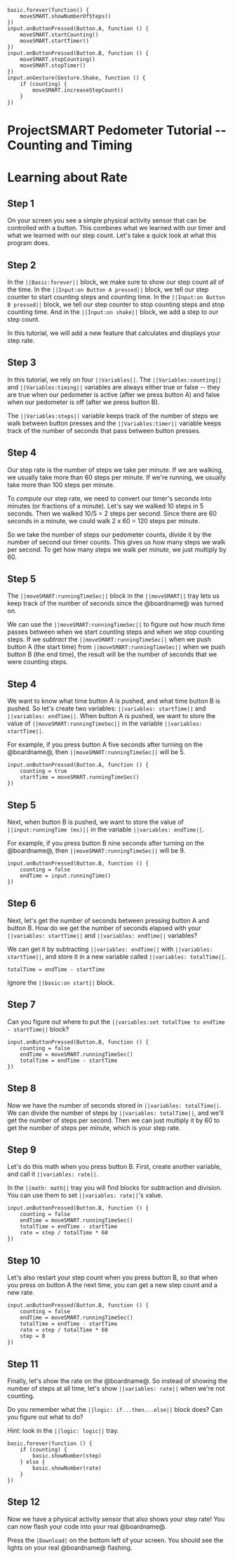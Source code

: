 ```template
basic.forever(function() {
    moveSMART.showNumberOfSteps()
})
input.onButtonPressed(Button.A, function () {
    moveSMART.startCounting()
    moveSMART.startTimer()
})
input.onButtonPressed(Button.B, function () {
    moveSMART.stopCounting()
    moveSMART.stopTimer()
})
input.onGesture(Gesture.Shake, function () {
    if (counting) {
        moveSMART.increaseStepCount()
    }
})
```

# ProjectSMART Pedometer Tutorial -- Counting and Timing
# Learning about Rate

## Step 1

On your screen you see a simple physical activity sensor that can be controlled with a button. This 
combines what we learned with our timer and what we learned with our step count. Let's take a quick look 
at what this program does.


## Step 2

In the ``||Basic:forever||`` block, we make sure to show our step count all of the time. In the 
``||Input:on Button A pressed||`` block, we tell our step counter to start counting steps and counting 
time. In the ``||Input:on Button B pressed||`` block, we tell our step counter to stop counting steps 
and stop counting time. And in the ``||Input:on shake||`` block, we add a step to our step count.

In this tutorial, we will add a new feature that calculates and displays your step rate.

## Step 3

In this tutorial, we rely on four ``||Variables||``. The ``||Variables:counting||`` and 
``||Variables:timing||`` variables are always either true or false -- they are true when our pedometer 
is active (after we press button A) and false when our pedometer is off (after we press button B).

The ``||Variables:steps||`` variable keeps track of the number of steps we walk between button presses 
and the ``||Variables:timer||`` variable keeps track of the number of seconds that pass between button 
presses.

## Step 4

Our step rate is the number of steps we take per minute. If we are walking, we usually take  more than 
60 steps per minute. If we're running, we usually take more than 100 steps per minute.

To *compute* our step rate, we need to convert our timer's seconds into minutes (or fractions of a 
minute). Let's say we walked 10 steps in 5 seconds. Then we walked 10/5 = 2 steps per second. Since 
there are 60 seconds in a minute, we could walk 2 x 60 = 120 steps per minute.

So we take the number of steps our pedometer counts, divide it by the number of second our timer counts. 
This gives us how many steps we walk per second. To get how many steps we walk per *minute*, we just 
multiply by 60.

## Step 5


The ``||moveSMART:runningTimeSec||`` block in the ``||moveSMART||`` tray lets us keep track of the 
number of seconds since the @boardname@ was turned on.

We can use the ``||moveSMART:runningTimeSec||`` to figure out how much time passes between when we start 
counting steps and when we stop counting steps. If we *subtract* the ``||moveSMART:runningTimeSec||`` 
when we push button A (the start time) from ``||moveSMART:runningTimeSec||`` when we push button B (the 
end time), the result will be the number of seconds that we were counting steps.

## Step 4

We want to know what time button A is pushed, and what time button B is pushed.
So let's create two variables: ``||variables: startTime||`` and ``||variables: endTime||``.
When button A is pushed, we want to store the value of ``||moveSMART:runningTimeSec||`` in the variable
``||variables: startTime||``.

For example, if you press button A five seconds after turning on the @boardname@,
then ``||moveSMART:runningTimeSec||`` will be 5.

```blocks
input.onButtonPressed(Button.A, function () {
    counting = true
    startTime = moveSMART.runningTimeSec()
})
```

## Step 5

Next, when button B is pushed, we want to store the value of ``||input:runningTime (ms)||`` in the variable
``||variables: endTime||``.

For example, if you press button B nine seconds after turning on the @boardname@,
then ``||moveSMART:runningTimeSec||`` will be 9.

```blocks
input.onButtonPressed(Button.B, function () {
    counting = false
    endTime = input.runningTime()
})
```

## Step 6

Next, let's get the number of seconds between pressing button A and button B.
How do we get the number of seconds elapsed with your ``||variables: startTime||`` and ``||variables: endTime||`` variables?

We can get it by subtracting ``||variables: endTime||`` with ``||variables: startTime||``, 
and store it in a new variable called ``||variables: totalTime||``.

```blocks
totalTime = endTime - startTime
```
Ignore the ``||basic:on start||`` block.

## Step 7

Can you figure out where to put the ``||variables:set totalTime to endTime - startTime||`` block?

```blocks
input.onButtonPressed(Button.B, function () {
    counting = false
    endTime = moveSMART.runningTimeSec()
    totalTime = endTime - startTime
})
```

## Step 8

Now we have the number of seconds stored in ``||variables: totalTime||``.
We can divide the number of steps by ``||variables: totalTime||``, and we'll get the number of steps per second.
Then we can just multiply it by 60 to get the number of steps per minute, which is your step rate.

## Step 9

Let's do this math when you press button B.
First, create another variable, and call it ``||variables: rate||``.

In the ``||math: math||`` tray you will find blocks for subtraction and division.
You can use them to set ``||variables: rate||``'s value.

```blocks
input.onButtonPressed(Button.B, function () {
    counting = false
    endTime = moveSMART.runningTimeSec()
    totalTime = endTime - startTime
    rate = step / totalTime * 60
})
```

## Step 10

Let's also restart your step count when you press button B,
so that when you press on button A the next time, you can get a new step count and a new rate.

```blocks
input.onButtonPressed(Button.B, function () {
    counting = false
    endTime = moveSMART.runningTimeSec()
    totalTime = endTime - startTime
    rate = step / totalTime * 60
    step = 0
})
```

## Step 11

Finally, let's show the rate on the @boardname@.
So instead of showing the number of steps at all time, let's show ``||variables: rate||`` when we're not counting.

Do you remember what the ``||logic: if...then...else||`` block does?
Can you figure out what to do?

Hint: look in the ``||logic: logic||`` tray.

```block
basic.forever(function () {
    if (counting) {
        basic.showNumber(step)
    } else {
        basic.showNumber(rate)
    }
})
```

## Step 12

Now we have a physical activity sensor that also shows your step rate!
You can now flash your code into your real @boardname@.

Press the ``|Download|`` on the bottom left of your screen.
You should see the lights on your real @boardname@ flashing.

